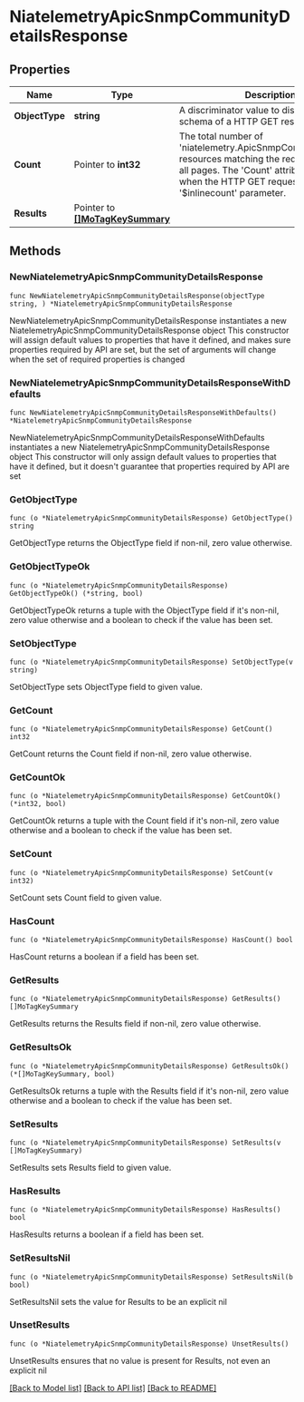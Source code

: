 # NiatelemetryApicSnmpCommunityDetailsResponse

## Properties

Name | Type | Description | Notes
------------ | ------------- | ------------- | -------------
**ObjectType** | **string** | A discriminator value to disambiguate the schema of a HTTP GET response body. | 
**Count** | Pointer to **int32** | The total number of &#39;niatelemetry.ApicSnmpCommunityDetails&#39; resources matching the request, accross all pages. The &#39;Count&#39; attribute is included when the HTTP GET request includes the &#39;$inlinecount&#39; parameter. | [optional] 
**Results** | Pointer to [**[]MoTagKeySummary**](MoTagKeySummary.md) |  | [optional] 

## Methods

### NewNiatelemetryApicSnmpCommunityDetailsResponse

`func NewNiatelemetryApicSnmpCommunityDetailsResponse(objectType string, ) *NiatelemetryApicSnmpCommunityDetailsResponse`

NewNiatelemetryApicSnmpCommunityDetailsResponse instantiates a new NiatelemetryApicSnmpCommunityDetailsResponse object
This constructor will assign default values to properties that have it defined,
and makes sure properties required by API are set, but the set of arguments
will change when the set of required properties is changed

### NewNiatelemetryApicSnmpCommunityDetailsResponseWithDefaults

`func NewNiatelemetryApicSnmpCommunityDetailsResponseWithDefaults() *NiatelemetryApicSnmpCommunityDetailsResponse`

NewNiatelemetryApicSnmpCommunityDetailsResponseWithDefaults instantiates a new NiatelemetryApicSnmpCommunityDetailsResponse object
This constructor will only assign default values to properties that have it defined,
but it doesn't guarantee that properties required by API are set

### GetObjectType

`func (o *NiatelemetryApicSnmpCommunityDetailsResponse) GetObjectType() string`

GetObjectType returns the ObjectType field if non-nil, zero value otherwise.

### GetObjectTypeOk

`func (o *NiatelemetryApicSnmpCommunityDetailsResponse) GetObjectTypeOk() (*string, bool)`

GetObjectTypeOk returns a tuple with the ObjectType field if it's non-nil, zero value otherwise
and a boolean to check if the value has been set.

### SetObjectType

`func (o *NiatelemetryApicSnmpCommunityDetailsResponse) SetObjectType(v string)`

SetObjectType sets ObjectType field to given value.


### GetCount

`func (o *NiatelemetryApicSnmpCommunityDetailsResponse) GetCount() int32`

GetCount returns the Count field if non-nil, zero value otherwise.

### GetCountOk

`func (o *NiatelemetryApicSnmpCommunityDetailsResponse) GetCountOk() (*int32, bool)`

GetCountOk returns a tuple with the Count field if it's non-nil, zero value otherwise
and a boolean to check if the value has been set.

### SetCount

`func (o *NiatelemetryApicSnmpCommunityDetailsResponse) SetCount(v int32)`

SetCount sets Count field to given value.

### HasCount

`func (o *NiatelemetryApicSnmpCommunityDetailsResponse) HasCount() bool`

HasCount returns a boolean if a field has been set.

### GetResults

`func (o *NiatelemetryApicSnmpCommunityDetailsResponse) GetResults() []MoTagKeySummary`

GetResults returns the Results field if non-nil, zero value otherwise.

### GetResultsOk

`func (o *NiatelemetryApicSnmpCommunityDetailsResponse) GetResultsOk() (*[]MoTagKeySummary, bool)`

GetResultsOk returns a tuple with the Results field if it's non-nil, zero value otherwise
and a boolean to check if the value has been set.

### SetResults

`func (o *NiatelemetryApicSnmpCommunityDetailsResponse) SetResults(v []MoTagKeySummary)`

SetResults sets Results field to given value.

### HasResults

`func (o *NiatelemetryApicSnmpCommunityDetailsResponse) HasResults() bool`

HasResults returns a boolean if a field has been set.

### SetResultsNil

`func (o *NiatelemetryApicSnmpCommunityDetailsResponse) SetResultsNil(b bool)`

 SetResultsNil sets the value for Results to be an explicit nil

### UnsetResults
`func (o *NiatelemetryApicSnmpCommunityDetailsResponse) UnsetResults()`

UnsetResults ensures that no value is present for Results, not even an explicit nil

[[Back to Model list]](../README.md#documentation-for-models) [[Back to API list]](../README.md#documentation-for-api-endpoints) [[Back to README]](../README.md)


